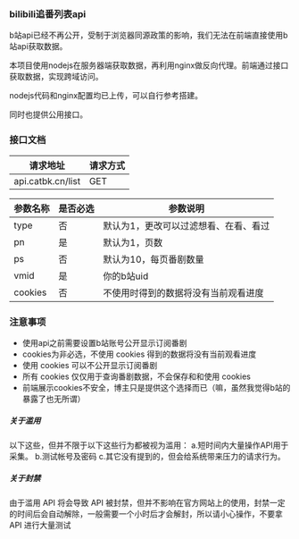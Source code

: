 ### bilibili追番列表api

b站api已经不再公开，受制于浏览器同源政策的影响，我们无法在前端直接使用b站api获取数据。 

本项目使用nodejs在服务器端获取数据，再利用nginx做反向代理。前端通过接口获取数据，实现跨域访问。

nodejs代码和nginx配置均已上传，可以自行参考搭建。

同时也提供公用接口。

### 接口文档

| 请求地址          | 请求方式 |
| ----------------- | -------- |
| api.catbk.cn/list | GET      |

| **参数名称** | **是否必选** | **参数说明**                          |
| ------------ | ------------ | ------------------------------------- |
| type         | 否           | 默认为1，更改可以过滤想看、在看、看过 |
| pn           | 是           | 默认为1，页数                         |
| ps           | 否           | 默认为10，每页番剧数量                |
| vmid         | 是           | 你的b站uid                            |
| cookies      | 否           | 不使用时得到的数据将没有当前观看进度  |

### 注意事项

- 使用api之前需要设置b站账号公开显示订阅番剧
- cookies为非必选，不使用 cookies 得到的数据将没有当前观看进度
- 使用 cookies 可以不公开显示订阅番剧 
- 所有 cookies 仅仅用于查询番剧数据，不会保存和和使用 cookies 
- 前端展示cookies不安全，博主只是提供这个选择而已（嘛，虽然我觉得b站的暴露了也无所谓）

##### 关于滥用

以下这些，但并不限于以下这些行为都被视为滥用： a.短时间内大量操作API用于采集。 b.测试帐号及密码 c.其它没有提到的，但会给系统带来压力的请求行为。

##### 关于封禁

由于滥用 API 将会导致 API 被封禁，但并不影响在官方网站上的使用，封禁一定的时间后会自动解除，一般需要一个小时后才会解封，所以请小心操作，不要拿 API 进行大量测试